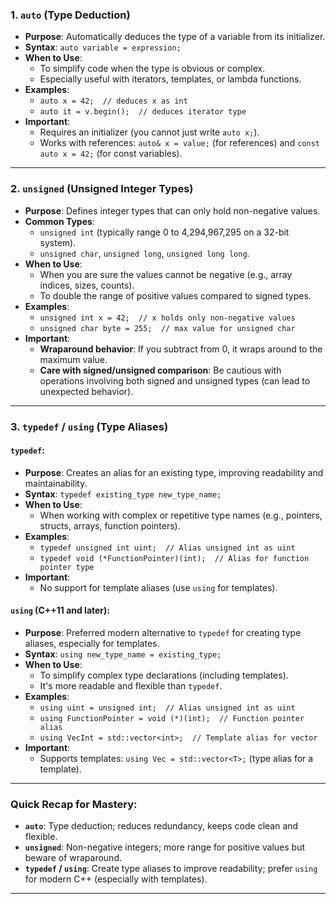 <!-- This was generated by AI -->

### **1. `auto` (Type Deduction)**

- **Purpose**: Automatically deduces the type of a variable from its initializer.
- **Syntax**: `auto variable = expression;`
- **When to Use**:
  - To simplify code when the type is obvious or complex.
  - Especially useful with iterators, templates, or lambda functions.
- **Examples**:
  - `auto x = 42;  // deduces x as int`
  - `auto it = v.begin();  // deduces iterator type`
- **Important**:
  - Requires an initializer (you cannot just write `auto x;`).
  - Works with references: `auto& x = value;` (for references) and `const auto x = 42;` (for const variables).

---

### **2. `unsigned` (Unsigned Integer Types)**

- **Purpose**: Defines integer types that can only hold non-negative values.
- **Common Types**:
  - `unsigned int` (typically range 0 to 4,294,967,295 on a 32-bit system).
  - `unsigned char`, `unsigned long`, `unsigned long long`.
- **When to Use**:
  - When you are sure the values cannot be negative (e.g., array indices, sizes, counts).
  - To double the range of positive values compared to signed types.
- **Examples**:
  - `unsigned int x = 42;  // x holds only non-negative values`
  - `unsigned char byte = 255;  // max value for unsigned char`
- **Important**:
  - **Wraparound behavior**: If you subtract from 0, it wraps around to the maximum value.
  - **Care with signed/unsigned comparison**: Be cautious with operations involving both signed and unsigned types (can lead to unexpected behavior).
  
---

### **3. `typedef` / `using` (Type Aliases)**

#### **`typedef`**:
- **Purpose**: Creates an alias for an existing type, improving readability and maintainability.
- **Syntax**: `typedef existing_type new_type_name;`
- **When to Use**:
  - When working with complex or repetitive type names (e.g., pointers, structs, arrays, function pointers).
- **Examples**:
  - `typedef unsigned int uint;  // Alias unsigned int as uint`
  - `typedef void (*FunctionPointer)(int);  // Alias for function pointer type`
- **Important**:
  - No support for template aliases (use `using` for templates).
  
#### **`using`** (C++11 and later):
- **Purpose**: Preferred modern alternative to `typedef` for creating type aliases, especially for templates.
- **Syntax**: `using new_type_name = existing_type;`
- **When to Use**:
  - To simplify complex type declarations (including templates).
  - It's more readable and flexible than `typedef`.
- **Examples**:
  - `using uint = unsigned int;  // Alias unsigned int as uint`
  - `using FunctionPointer = void (*)(int);  // Function pointer alias`
  - `using VecInt = std::vector<int>;  // Template alias for vector`
- **Important**:
  - Supports templates: `using Vec = std::vector<T>;` (type alias for a template).
  
---

### Quick Recap for Mastery:
- **`auto`**: Type deduction; reduces redundancy, keeps code clean and flexible.
- **`unsigned`**: Non-negative integers; more range for positive values but beware of wraparound.
- **`typedef` / `using`**: Create type aliases to improve readability; prefer `using` for modern C++ (especially with templates).

---
